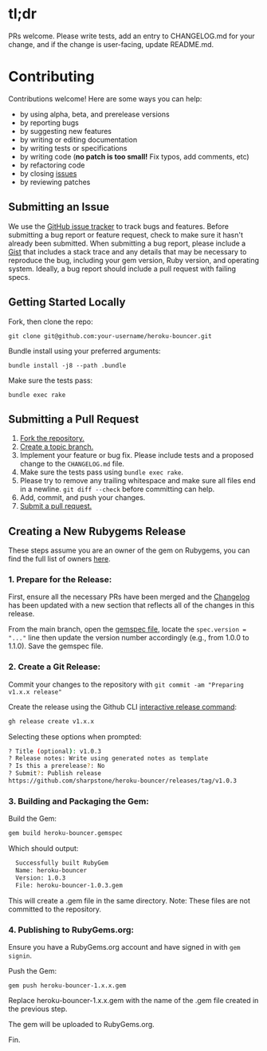 # tl;dr

PRs welcome. Please write tests, add an entry to CHANGELOG.md for your
change, and if the change is user-facing, update README.md.

# Contributing

Contributions welcome! Here are some ways you can help:

* by using alpha, beta, and prerelease versions
* by reporting bugs
* by suggesting new features
* by writing or editing documentation
* by writing tests or specifications
* by writing code (**no patch is too small!** Fix typos, add comments, etc)
* by refactoring code
* by closing [issues][]
* by reviewing patches

[issues]: https://github.com/heroku/heroku-bouncer/issues

## Submitting an Issue

We use the [GitHub issue tracker][issues] to track bugs and features.
Before submitting a bug report or feature request, check to make sure it
hasn't already been submitted. When submitting a bug report, please
include a [Gist][] that includes a stack trace and any details that may
be necessary to reproduce the bug, including your gem version, Ruby
version, and operating system.  Ideally, a bug report should include a
pull request with failing specs.

[Gist]: https://gist.github.com/

## Getting Started Locally

Fork, then clone the repo:

    git clone git@github.com:your-username/heroku-bouncer.git

Bundle install using your preferred arguments:

    bundle install -j8 --path .bundle

Make sure the tests pass:

    bundle exec rake

## Submitting a Pull Request

1. [Fork the repository.][fork]
2. [Create a topic branch.][branch]
3. Implement your feature or bug fix. Please include tests and a
   proposed change to the `CHANGELOG.md` file.
4. Make sure the tests pass using `bundle exec rake`.
5. Please try to remove any trailing whitespace and make sure all files
   end in a newline. `git diff --check` before committing can help.
6. Add, commit, and push your changes.
7. [Submit a pull request.][pr]

[fork]: http://help.github.com/fork-a-repo/
[branch]: http://learn.github.com/p/branching.html
[pr]: http://help.github.com/send-pull-requests/

## Creating a New Rubygems Release

These steps assume you are an owner of the gem on Rubygems, you can find the full list of owners [here](https://rubygems.org/gems/heroku-bouncer).

### 1. Prepare for the Release:

First, ensure all the necessary PRs have been merged and the [Changelog](https://github.com/sharpstone/heroku-bouncer/blob/master/CHANGELOG.md) has been updated with a new section that reflects all of the changes in this release.

From the main branch, open the [gemspec file](https://github.com/sharpstone/heroku-bouncer/blob/db91a01c602790b043c96356562dcc72149402f8/heroku-bouncer.gemspec#L3), locate the `spec.version = "..."` line then update the version number accordingly (e.g., from 1.0.0 to 1.1.0). Save the gemspec file.

### 2. Create a Git Release:

Commit your changes to the repository with `git commit -am "Preparing v1.x.x release"`

Create the release using the Github CLI [interactive release command](https://cli.github.com/manual/gh_release_create):

```bash
gh release create v1.x.x
```

Selecting these options when prompted:

```bash
? Title (optional): v1.0.3
? Release notes: Write using generated notes as template
? Is this a prerelease?: No
? Submit?: Publish release
https://github.com/sharpstone/heroku-bouncer/releases/tag/v1.0.3
```

### 3. Building and Packaging the Gem:

Build the Gem:

```bash
gem build heroku-bouncer.gemspec
```

Which should output:

```bash
  Successfully built RubyGem
  Name: heroku-bouncer
  Version: 1.0.3
  File: heroku-bouncer-1.0.3.gem
```

This will create a .gem file in the same directory. Note: These files are not committed to the repository.

### 4. Publishing to RubyGems.org:

Ensure you have a RubyGems.org account and have signed in with `gem signin`.

Push the Gem:

```
gem push heroku-bouncer-1.x.x.gem
```

Replace heroku-bouncer-1.x.x.gem with the name of the .gem file created in the previous step.

The gem will be uploaded to RubyGems.org.

Fin.
